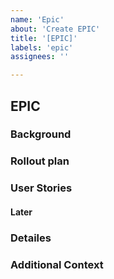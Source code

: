 ```yaml
---
name: 'Epic'
about: 'Create EPIC'
title: '[EPIC]'
labels: 'epic'
assignees: ''

---
```


## EPIC


### Background
<!-- Description about epic, why it is needed -->

### Rollout plan
<!-- When it be released -->

### User Stories
<!-- List all user stories considered in this epic -->

#### Later
<!-- User stories not included in the first iteration -->

### Detailes
<!-- Additional details on epic -->

### Additional Context
<!-- Meeting notes/ screenshots etc -->